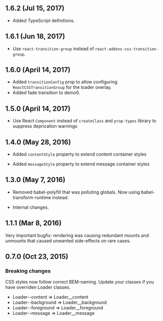 ## 1.6.2 (Jul 15, 2017)

* Added TypeScript definitions.

## 1.6.1 (Jun 18, 2017)

* Use `react-transition-group` instead of `react-addons-css-transition-group`.

## 1.6.0 (April 14, 2017)

* Added `transitionConfig` prop to allow configuring `ReactCSSTransitionGroup` for the loader overlay.
* Added fade transition to demo0.

## 1.5.0 (April 14, 2017)

* Use React `Component` instead of `createClass` and `prop-types` library to suppress deprication warnings

## 1.4.0 (May 28, 2016)

* Added `contentStyle` property to extend content container styles

* Added `messageStyle` property to extend message container styles

## 1.3.0 (May 7, 2016)

* Removed babel-polyfill that was polluting globals. Now using
babel-transform-runtime instead.

* Internal changes.

## 1.1.1 (Mar 8, 2016)

Very important bugfix: rendering was causing redundant mounts and
unmounts that caused unwanted side-effects on rare cases.

## 0.7.0 (Oct 23, 2015)

### Breaking changes

CSS styles now follow correct BEM-naming. Update your classes if you have
overriden Loader classes.

* Loader--content => Loader__content
* Loader--background => Loader__background
* Loader--foreground => Loader__foreground
* Loader--message => Loader__message
